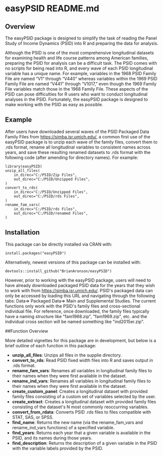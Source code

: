 # easyPSID README.md

## Overview

The easyPSID package is designed to simplify the task of reading the Panel Study of Income Dynamics (PSID) into R and preparing the data for analysis. 

Although the PSID is one of the most comprehensive longitudinal datasets for examining health and life course patterns among American families, preparing the PSID for analysis can be a difficult task. The PSID comes with no scripts for being read into R, and every wave of each PSID longitudinal variable has a unique name. For example, variables in the 1968 PSID Family File are named “V1” through “V440” whereas variables within the 1969 PSID Family File are named “V441” through “V1017,” even though the 1969 Family File variables match those in the 1968 Family File. These aspects of the PSID can pose difficulties for R users who want to conduct longitudinal analyses in the PSID. Fortunately, the easyPSID package is designed to make working with the PSID as easy as possible.

## Example

After users have downloaded several waves of the PSID Packaged Data Family Files from https://simba.isr.umich.edu/, a common first use of the easyPSID package is to unzip each wave of the family files, convert them to .rds format, rename all longitudinal variables to consistent names across years, and save these resulting renamed datasets to .rds format with the following code (after amending for directory names). For example:

    library(easyPSID)
    unzip_all_files(
        in_direc="C:/PSID/Zip Files",
        out_direc="C:/PSID/Unzipped Files",
    )
    convert_to_rds(
        in_direc="C:/PSID/Unzipped Files",
        out_direc="C:/PSID/rds Files",
    )
    rename_fam_vars(
        in_direc="C:/PSID/rds Files",
        out_direc="C:/PSID/renamed Files",
    )

## Installation

This package can be directly installed via CRAN with:

    install.packages("easyPSID")
    
Alternatively, newest versions of this package can be installed with:

    devtools::install_github("BrianAronson/easyPSID")

However, prior to working with the easyPSID package, users will need to have already downloaded packaged PSID data for the years that they wish to work with from https://simba.isr.umich.edu/. PSID's packaged data can only be accessed by loading this URL and navigating through the following tabs: Data=> Packaged Data=> Main and Supplemental Studies. The current functions only work with the PSID's family files and cross-sectional individual file. For reference, once downloaded, the family files typically have a naming structure like "fam1968.zip", "fam1969.zip", etc. and the individual cross section will be named something like "ind2015er.zip".

##Function Overview

More detailed vignettes for this package are in development, but below is a brief outline of each function in this package:

- **unzip\_all\_files**: Unzips all files in the supplie directory.
- **convert\_to\_rds**: Read PSID fixed width files into R and saves output in .rds format.
- **rename\_fam\_vars**: Renames all variables in longitudinal family files to their names when they were first available in the dataset.
- **rename\_ind\_vars**: Renames all variables in longitudinal family files to their names when they were first available in the dataset.
- **create\_custom\_panel**: Creates a longitudinal dataset with provided family files consisting of a custom set of  variables selected by the user.
- **create\_extract**: Creates a longitudinal dataset with provided family files consisting of the dataset's N most commonly reoccurring variables.
- **convert\_from\_rdata**: Converts PSID .rds files to files compatible with STAT, SAS, or SPSS.
- **find\_name**: Returns the new name (via the rename\_fam\_vars and rename\_ind\_vars functions) of a specified variable.
- **find\_years**: Returns each year that a given variable is available in the PSID, and its names during those years.
- **find\_description**: Returns the description of a given variable in the PSID with the variable labels provided by the PSID.
